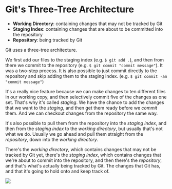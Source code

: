# Git's Three-Tree Architecture

- **Working Directory**: containing changes that may not be tracked by Git
- **Staging Index**: containing changes that are about to be committed into the repository
- **Repository**: being tracked by Git

Git uses a three-tree architecture. 

We first add our files to the staging index (e.g. ```$ git add .```), and then from there we commit to the repository (e.g. ```$ git commit "commit message"```). It was a two-step process. It is also possible to just commit directly to the repository and skip adding them to the staging index. (e.g. ```$ git commit -am "commit message"```)

It's a really nice feature because we can make changes to ten different files in our working copy, and then selectively commit five of the changes as one set. That's why it's called *staging*. We have the chance to add the changes that we want to the *staging*, and then get them ready before we *commit* them. And we can checkout changes from the repository the same way. 

It's also possible to pull them from the repository into the *staging index*, and then from the *staging index* to the *working directory*, but usually that's not what we do. Usually we go ahead and pull them straight from the *repository*, down into the *working directory*. 

There's the *working directory*, which contains changes that may not be tracked by Git yet, there's the *staging index*, which contains changes that we're about to commit into the repository, and then there's the *repository*, and that's what's actually being tracked by Git. The changes that Git has, and that it's going to hold onto and keep track of.

![]("git_three_tree_arc.png")
